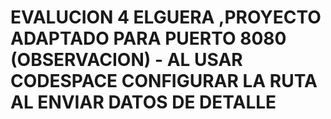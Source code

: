 # EVALUCION 4 ELGUERA ,PROYECTO ADAPTADO PARA PUERTO 8080 (OBSERVACION) - AL USAR CODESPACE CONFIGURAR LA RUTA AL ENVIAR DATOS DE DETALLE
